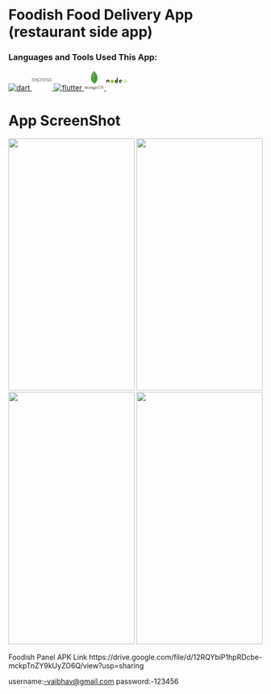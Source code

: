 # Foodish Food Delivery App (restaurant side app)
<p align="left">
</p>

<h3 align="left">Languages and Tools Used This App:</h3>
<p align="left"> <a href="https://dart.dev" target="_blank" rel="noreferrer"> <img src="https://www.vectorlogo.zone/logos/dartlang/dartlang-icon.svg" alt="dart" width="40" height="40"/> </a> <a href="https://expressjs.com" target="_blank" rel="noreferrer"> <img src="https://raw.githubusercontent.com/devicons/devicon/master/icons/express/express-original-wordmark.svg" alt="express" width="40" height="40"/> </a> <a href="https://flutter.dev" target="_blank" rel="noreferrer"> <img src="https://www.vectorlogo.zone/logos/flutterio/flutterio-icon.svg" alt="flutter" width="40" height="40"/> </a> <a href="https://www.mongodb.com/" target="_blank" rel="noreferrer"> <img src="https://raw.githubusercontent.com/devicons/devicon/master/icons/mongodb/mongodb-original-wordmark.svg" alt="mongodb" width="40" height="40"/> </a> <a href="https://nodejs.org" target="_blank" rel="noreferrer"> <img src="https://raw.githubusercontent.com/devicons/devicon/master/icons/nodejs/nodejs-original-wordmark.svg" alt="nodejs" width="40" height="40"/> </a> </p>

# App ScreenShot
 <p float="left">
  <img src="https://github.com/RDdev04/foodish_panel/assets/76545854/a3b0bf5a-8fac-4b2d-8394-95014c84961d" width="250" height="500" />
  <img src="https://github.com/RDdev04/foodish_panel/assets/76545854/2e632e4a-f29b-48fd-9ae7-f509a7977bbc" width="250" height="500" /> 
  <img src="https://github.com/RDdev04/foodish_panel/assets/76545854/ff42623a-43d9-450b-8e95-82a9ba8cc969" width="250" height="500" />
  <img src="https://github.com/RDdev04/foodish_panel/assets/76545854/54983b1c-fee5-476f-8363-5fb4d86f88de" width="250" height="500" />

  </p>
Foodish Panel APK Link
https://drive.google.com/file/d/12RQYbiP1hpRDcbe-mckpTnZY9kUyZO6Q/view?usp=sharing

username:-vaibhav@gmail.com password:-123456
